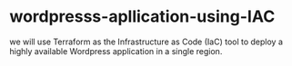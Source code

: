 # wordpresss-apllication-using-IAC
we will use Terraform as the Infrastructure as Code (IaC) tool to deploy a highly available Wordpress application in a single region.
